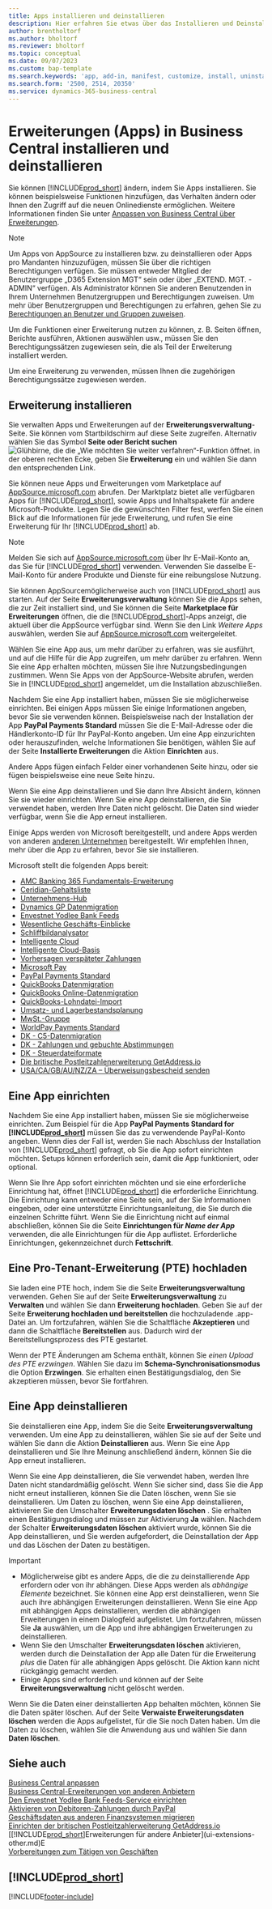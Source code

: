 ```yaml
---
title: Apps installieren und deinstallieren
description: Hier erfahren Sie etwas über das Installieren und Deinstallieren von Apps und Erweiterungen in Business Central.
author: brentholtorf
ms.author: bholtorf
ms.reviewer: bholtorf
ms.topic: conceptual
ms.date: 09/07/2023
ms.custom: bap-template
ms.search.keywords: 'app, add-in, manifest, customize, install, uninstall'
ms.search.form: '2500, 2514, 20350'
ms.service: dynamics-365-business-central
---
```


# <a name="install-and-uninstall-extensions-apps-in-business-central"></a>Erweiterungen (Apps) in Business Central installieren und deinstallieren

Sie können [!INCLUDE[prod_short](includes/prod_short.md)] ändern, indem Sie Apps installieren. Sie können beispielsweise Funktionen hinzufügen, das Verhalten ändern oder Ihnen den Zugriff auf die neuen Onlinedienste ermöglichen. Weitere Informationen finden Sie unter [Anpassen von Business Central über Erweiterungen](ui-extensions.md).

> [!NOTE]
> Um Apps von AppSource zu installieren bzw. zu deinstallieren oder Apps pro Mandanten hinzuzufügen, müssen Sie über die richtigen Berechtigungen verfügen. Sie müssen entweder Mitglied der Benutzergruppe „D365 Extension MGT“ sein oder über „EXTEND. MGT. - ADMIN“ verfügen. Als Administrator können Sie anderen Benutzenden in Ihrem Unternehmen Benutzergruppen und Berechtigungen zuweisen. Um mehr über Benutzergruppen und Berechtigungen zu erfahren, gehen Sie zu [Berechtigungen an Benutzer und Gruppen zuweisen](ui-define-granular-permissions.md).
>
> Um die Funktionen einer Erweiterung nutzen zu können, z. B. Seiten öffnen, Berichte ausführen, Aktionen auswählen usw., müssen Sie den Berechtigungssätzen zugewiesen sein, die als Teil der Erweiterung installiert werden.

Um eine Erweiterung zu verwenden, müssen Ihnen die zugehörigen Berechtigungssätze zugewiesen werden.

## <a name="install-an-extension"></a><a name="install"></a>Erweiterung installieren

Sie verwalten Apps und Erweiterungen auf der **Erweiterungsverwaltung**-Seite. Sie können vom Startbildschirm auf diese Seite zugreifen. Alternativ wählen Sie das Symbol **Seite oder Bericht suchen** ![Glühbirne, die die „Wie möchten Sie weiter verfahren“-Funktion öffnet.](media/ui-search/search_small.png "Tell me-Funktion") in der oberen rechten Ecke, geben Sie **Erweiterung** ein und wählen Sie dann den entsprechenden Link.  

Sie können neue Apps und Erweiterungen vom Marketplace auf [AppSource.microsoft.com](https://go.microsoft.com/fwlink/?linkid=2081646) abrufen. Der Marktplatz bietet alle verfügbaren Apps für [!INCLUDE[prod_short](includes/prod_short.md)], sowie Apps und Inhaltspakete für andere Microsoft-Produkte. Legen Sie die gewünschten Filter fest, werfen Sie einen Blick auf die Informationen für jede Erweiterung, und rufen Sie eine Erweiterung für Ihr [!INCLUDE[prod_short](includes/prod_short.md)] ab.  

> [!NOTE]  
> Melden Sie sich auf [AppSource.microsoft.com](https://appsource.microsoft.com/) über Ihr E-Mail-Konto an, das Sie für [!INCLUDE[prod_short](includes/prod_short.md)] verwenden. Verwenden Sie dasselbe E-Mail-Konto für andere Produkte und Dienste für eine reibungslose Nutzung.  

Sie können AppSourcemöglicherweise auch von [!INCLUDE[prod_short](includes/prod_short.md)] aus starten. Auf der Seite **Erweiterungsverwaltung** können Sie die Apps sehen, die zur Zeit installiert sind, und Sie können die Seite **Marketplace für Erweiterungen** öffnen, die die [!INCLUDE[prod_short](includes/prod_short.md)]-Apps anzeigt, die aktuell über die AppSource verfügbar sind. Wenn Sie den Link *Weitere Apps* auswählen, werden Sie auf [AppSource.microsoft.com](https://go.microsoft.com/fwlink/?linkid=2081646) weitergeleitet.  

Wählen Sie eine App aus, um mehr darüber zu erfahren, was sie ausführt, und auf die Hilfe für die App zugreifen, um mehr darüber zu erfahren. Wenn Sie eine App erhalten möchten, müssen Sie ihre Nutzungsbedingungen zustimmen. Wenn Sie Apps von der AppSource-Website abrufen, werden Sie in [!INCLUDE[prod_short](includes/prod_short.md)] angemeldet, um die Installation abzuschließen.  

Nachdem Sie eine App installiert haben, müssen Sie sie möglicherweise einrichten. Bei einigen Apps müssen Sie einige Informationen angeben, bevor Sie sie verwenden können. Beispielsweise nach der Installation der App **PayPal Payments Standard** müssen Sie die E-Mail-Adresse oder die Händlerkonto-ID für Ihr PayPal-Konto angeben. Um eine App einzurichten oder herauszufinden, welche Informationen Sie benötigen, wählen Sie auf der Seite **Installierte Erweiterungen** die Aktion **Einrichten** aus.  

Andere Apps fügen einfach Felder einer vorhandenen Seite hinzu, oder sie fügen beispielsweise eine neue Seite hinzu.

Wenn Sie eine App deinstallieren und Sie dann Ihre Absicht ändern, können Sie sie wieder einrichten. Wenn Sie eine App deinstallieren, die Sie verwendet haben, werden Ihre Daten nicht gelöscht. Die Daten sind wieder verfügbar, wenn Sie die App erneut installieren.

Einige Apps werden von Microsoft bereitgestellt, und andere Apps werden von anderen [anderen Unternehmen](ui-extensions-other.md) bereitgestellt. Wir empfehlen Ihnen, mehr über die App zu erfahren, bevor Sie sie installieren.

Microsoft stellt die folgenden Apps bereit:

* [AMC Banking 365 Fundamentals-Erweiterung](ui-extensions-amc-banking.md)
* [Ceridian-Gehaltsliste](ui-extensions-ceridian-payroll.md)
* [Unternehmens-Hub](ui-extensions-company-hub.md)  
* [Dynamics GP Datenmigration](ui-extensions-dynamicsgp-data-migration.md)
* [Envestnet Yodlee Bank Feeds](ui-extensions-yodlee-bank-feeds.md)
* [Wesentliche Geschäfts-Einblicke](ui-extensions-essential-business-insights.md)
* [Schliffbildanalysator](ui-extensions-image-analyzer.md)
* [Intelligente Cloud](ui-extensions-data-replication.md)
* [Intelligente Cloud-Basis](ui-extensions-intelligent-cloud.md)  
* [Vorhersagen verspäteter Zahlungen](ui-extensions-late-payment-prediction.md)
* [Microsoft Pay](ui-extensions-microsoft-pay-payments.md)
* [PayPal Payments Standard](ui-extensions-paypal-payments-standard.md)
* [QuickBooks Datenmigration](ui-extensions-quickbooks-data-migration.md)
* [QuickBooks Online-Datenmigration](ui-extensions-quickbooks-online-data-migration.md)
* [QuickBooks-Lohndatei-Import](ui-extensions-quickbooks-payroll.md)
* [Umsatz- und Lagerbestandsplanung](ui-extensions-sales-forecast.md)
* [MwSt.-Gruppe](ui-extensions-vat-group.md)
* [WorldPay Payments Standard](ui-extensions-worldpay-payments-standard.md)
* [DK - C5-Datenmigration](ui-extensions-c5-data-migration.md)
* [DK - Zahlungen und gebuchte Abstimmungen](ui-extensions-payments-reconciliation-formats-dk.md)
* [DK - Steuerdateiformate](ui-extensions-tax-file-formats-dk.md)
* [Die britische Postleitzahlenerweiterung GetAddress.io](LocalFunctionality/UnitedKingdom/ui-extensions-getaddressio.md)  
* [USA/CA/GB/AU/NZ/ZA – Überweisungsbescheid senden](ui-extensions-send-remittance-advice.md)

## <a name="set-up-an-app"></a>Eine App einrichten

Nachdem Sie eine App installiert haben, müssen Sie sie möglicherweise einrichten. Zum Beispiel für die App **PayPal Payments Standard for [!INCLUDE[prod_short](includes/prod_short.md)]** müssen Sie das zu verwendende PayPal-Konto angeben. Wenn dies der Fall ist, werden Sie nach Abschluss der Installation von [!INCLUDE[prod_short](includes/prod_short.md)] gefragt, ob Sie die App sofort einrichten möchten. Setups können erforderlich sein, damit die App funktioniert, oder optional.

Wenn Sie Ihre App sofort einrichten möchten und sie eine erforderliche Einrichtung hat, öffnet [!INCLUDE[prod_short](includes/prod_short.md)] die erforderliche Einrichtung. Die Einrichtung kann entweder eine Seite sein, auf der Sie Informationen eingeben, oder eine unterstützte Einrichtungsanleitung, die Sie durch die einzelnen Schritte führt. Wenn Sie die Einrichtung nicht auf einmal abschließen, können Sie die Seite **Einrichtungen für _Name der App_** verwenden, die alle Einrichtungen für die App auflistet. Erforderliche Einrichtungen, gekennzeichnet durch **Fettschrift**.

## <a name="upload-a-per-tenant-extension-pte"></a>Eine Pro-Tenant-Erweiterung (PTE) hochladen

Sie laden eine PTE hoch, indem Sie die Seite **Erweiterungsverwaltung** verwenden. Gehen Sie auf der Seite **Erweiterungsverwaltung** zu **Verwalten** und wählen Sie dann **Erweiterung hochladen**. Geben Sie auf der Seite **Erweiterung hochladen und bereitstellen** die hochzuladende .app-Datei an. Um fortzufahren, wählen Sie die Schaltfläche **Akzeptieren** und dann die Schaltfläche **Bereitstellen** aus. Dadurch wird der Bereitstellungsprozess des PTE gestartet.

Wenn der PTE Änderungen am Schema enthält, können Sie *einen Upload des PTE erzwingen*. Wählen Sie dazu im **Schema-Synchronisationsmodus** die Option **Erzwingen**. Sie erhalten einen Bestätigungsdialog, den Sie akzeptieren müssen, bevor Sie fortfahren.  

## <a name="uninstall-an-app"></a>Eine App deinstallieren

Sie deinstallieren eine App, indem Sie die Seite **Erweiterungsverwaltung** verwenden. Um eine App zu deinstallieren, wählen Sie sie auf der Seite und wählen Sie dann die Aktion **Deinstallieren** aus. Wenn Sie eine App deinstallieren und Sie Ihre Meinung anschließend ändern, können Sie die App erneut installieren.

Wenn Sie eine App deinstallieren, die Sie verwendet haben, werden Ihre Daten nicht standardmäßig gelöscht. Wenn Sie sicher sind, dass Sie die App nicht erneut installieren, können Sie die Daten löschen, wenn Sie sie deinstallieren. Um Daten zu löschen, wenn Sie eine App deinstallieren, aktivieren Sie den Umschalter **Erweiterungsdaten löschen** . Sie erhalten einen Bestätigungsdialog und müssen zur Aktivierung **Ja** wählen. Nachdem der Schalter **Erweiterungsdaten löschen** aktiviert wurde, können Sie die App deinstallieren, und Sie werden aufgefordert, die Deinstallation der App und das Löschen der Daten zu bestätigen.

> [!IMPORTANT]  
> * Möglicherweise gibt es andere Apps, die die zu deinstallierende App erfordern oder von ihr abhängen. Diese Apps werden als *abhängige Elemente* bezeichnet. Sie können eine App erst deinstallieren, wenn Sie auch ihre abhängigen Erweiterungen deinstallieren. Wenn Sie eine App mit abhängigen Apps deinstallieren, werden die abhängigen Erweiterungen in einem Dialogfeld aufgelistet. Um fortzufahren, müssen Sie **Ja** auswählen, um die App und ihre abhängigen Erweiterungen zu deinstallieren.
> * Wenn Sie den Umschalter **Erweiterungsdaten löschen** aktivieren, werden durch die Deinstallation der App alle Daten für die Erweiterung *plus* die Daten für alle abhängigen Apps gelöscht. Die Aktion kann nicht rückgängig gemacht werden.
> * Einige Apps sind erforderlich und können auf der Seite **Erweiterungsverwaltung** nicht gelöscht werden.  

Wenn Sie die Daten einer deinstallierten App behalten möchten, können Sie die Daten später löschen. Auf der Seite **Verwaiste Erweiterungsdaten löschen** werden die Apps aufgelistet, für die Sie noch Daten haben. Um die Daten zu löschen, wählen Sie die Anwendung aus und wählen Sie dann **Daten löschen**. 

## <a name="see-also"></a>Siehe auch

[Business Central anpassen](ui-customizing-overview.md)  
[Business Central-Erweiterungen von anderen Anbietern](ui-extensions-other.md)  
[Den Envestnet Yodlee Bank Feeds-Service einrichten](bank-how-setup-bank-statement-service.md)  
[Aktivieren von Debitoren-Zahlungen durch PayPal](sales-how-enable-payment-service-extensions.md)  
[Geschäftsdaten aus anderen Finanzsystemen migrieren](across-import-data-configuration-packages.md)  
[Einrichten der britischen Postleitzahlerweiterung GetAddress.io](LocalFunctionality/UnitedKingdom/uk-setup-postal-code-service.md)  
[[!INCLUDE[prod_short](includes/prod_short.md)]Erweiterungen für andere Anbieter](ui-extensions-other.md)E  
[Vorbereitungen zum Tätigen von Geschäften](ui-get-ready-business.md)  

## [!INCLUDE[prod_short](includes/free_trial_md.md)]  


[!INCLUDE[footer-include](includes/footer-banner.md)]
